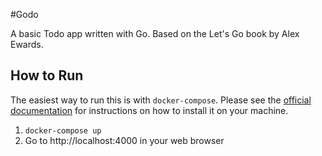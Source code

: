 #Godo

A basic Todo app written with Go. Based on the Let's Go book by Alex Ewards.

## How to Run

The easiest way to run this is with `docker-compose`. Please see the [official documentation](https://docs.docker.com/compose/install/) for instructions on how to install it on your machine.

1. `docker-compose up`
2. Go to http://localhost:4000 in your web browser
